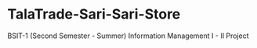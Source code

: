 # TalaTrade-Sari-Sari-Store
BSIT-1 (Second Semester - Summer) Information Management I - II Project

